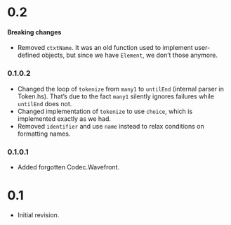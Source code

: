 # 0.2

#### Breaking changes

- Removed `ctxtName`. It was an old function used to implement user-defined
  objects, but since we have `Element`, we don’t those anymore.

### 0.1.0.2

- Changed the loop of `tokenize` from `many1` to `untilEnd` (internal parser in Token.hs). That’s
  due to the fact `many1` silently ignores failures while `untilEnd` does not.
- Changed implementation of `tokenize` to use `choice`, which is implemented exactly as we had.
- Removed `identifier` and use `name` instead to relax conditions on formatting names.

### 0.1.0.1

- Added forgotten Codec.Wavefront.

# 0.1

- Initial revision.
